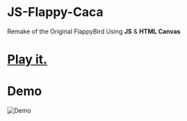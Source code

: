# JS-Flappy-Caca
Remake of the Original FlappyBird Using **JS** &amp; **HTML Canvas** 
# [Play it.](https://aaarafat.github.io/JS-Flappy-Bird/index.html)
# Demo
![Demo](https://user-images.githubusercontent.com/44725090/67148880-e7dba280-f2a4-11e9-8dbf-d154842ee0cf.gif)
